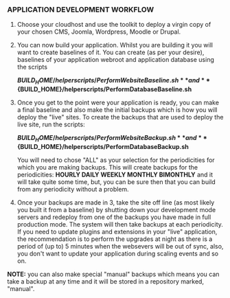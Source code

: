 ### APPLICATION DEVELOPMENT WORKFLOW

1. Choose your cloudhost and use the toolkit to deploy a virgin copy of your chosen CMS, Joomla, Wordpress, Moodle or Drupal. 
2. You can now build your application. Whilst you are building it you will want to create baselines of it. You can create (as per your desire), baselines of your application webroot and application database using the scripts 

    **${BUILD_HOME}/helperscripts/PerformWebsiteBaseline.sh**  
and  
    **${BUILD_HOME}/helperscripts/PerformDatabaseBaseline.sh**  
    
 3. Once you get to the point were your application is ready, you can make a final baseline and also make the initial backups which is how you will deploy the "live" sites. To create the backups that are used to deploy the live site, run the scripts:

    **${BUILD_HOME}/helperscripts/PerformWebsiteBackup.sh**  
and  
    **${BUILD_HOME}/helperscripts/PerformDatabaseBackup.sh**  
    
    You will need to chose "ALL" as your selection for the periodicities for which you are making backups. This will create backups for the periodicities: **HOURLY DAILY WEEKLY MONTHLY BIMONTHLY** and it will take quite some time, but, you can be sure then that you can build from any periodicity without a problem. 
    
4. Once your backups are made in 3, take the site off line (as most likely you built it from a baseline) by shutting down your development mode servers and redeploy from one of the backups you have made in full production mode. The system will then take backups at each periodicity. If you need to update plugins and extensions in your "live" application, the recommendation is to perform the upgrades at night as there is a period of (up to) 5 minutes when the websevers will be out of sync, also, you don't want to update your application during scaling events and so on. 

**NOTE:** you can also make special "manual" backups which means you can take a backup at any time and it will be stored in a repository marked, "manual". 
